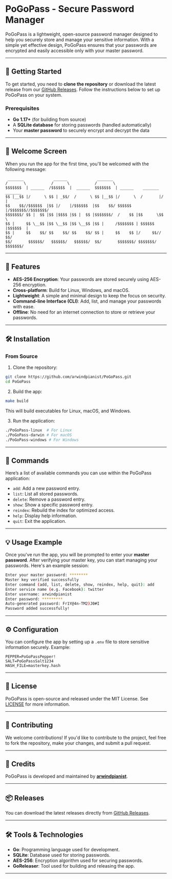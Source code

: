 # PoGoPass - Secure Password Manager

PoGoPass is a lightweight, open-source password manager designed to help you securely store and manage your sensitive information. With a simple yet effective design, PoGoPass ensures that your passwords are encrypted and easily accessible only with your master password.

---

## 🚀 Getting Started

To get started, you need to **clone the repository** or download the latest release from our [GitHub Releases](https://github.com/arwindpianist/PoGoPass/releases). Follow the instructions below to set up PoGoPass on your system.

### **Prerequisites**
- **Go 1.17+** (for building from source)
- A **SQLite database** for storing passwords (handled automatically)
- Your **master password** to securely encrypt and decrypt the data

---

## 🎨 Welcome Screen

When you run the app for the first time, you'll be welcomed with the following message:

```
 _______             ______             _______                              
/       \           /      \           /       \                             
$$$$$$$  | ______  /$$$$$$  |  ______  $$$$$$$  | ______    _______  _______ 
$$ |__$$ |/      \ $$ | _$$/  /      \ $$ |__$$ |/      \  /       |/       |
$$    $$//$$$$$$  |$$ |/    |/$$$$$$  |$$    $$/ $$$$$$  |/$$$$$$$//$$$$$$$/ 
$$$$$$$/ $$ |  $$ |$$ |$$$$ |$$ |  $$ |$$$$$$$/  /    $$ |$$      \$$      \ 
$$ |     $$ \__$$ |$$ \__$$ |$$ \__$$ |$$ |     /$$$$$$$ | $$$$$$  |$$$$$$  |
$$ |     $$    $$/ $$    $$/ $$    $$/ $$ |     $$    $$ |/     $$//     $$/ 
$$/       $$$$$$/   $$$$$$/   $$$$$$/  $$/       $$$$$$$/ $$$$$$$/ $$$$$$$/  
```

---

## 🔑 Features

- **AES-256 Encryption**: Your passwords are stored securely using AES-256 encryption.
- **Cross-platform**: Build for Linux, Windows, and macOS.
- **Lightweight**: A simple and minimal design to keep the focus on security.
- **Command-line Interface (CLI)**: Add, list, and manage your passwords with ease.
- **Offline**: No need for an internet connection to store or retrieve your passwords.

---

## 🛠 Installation

### From Source

1. Clone the repository:

```bash
git clone https://github.com/arwindpianist/PoGoPass.git
cd PoGoPass
```

2. Build the app:

```bash
make build
```

This will build executables for Linux, macOS, and Windows.

3. Run the application:

```bash
./PoGoPass-linux  # For Linux
./PoGoPass-darwin # For macOS
./PoGoPass-windows # For Windows
```

---

## 📝 Commands

Here’s a list of available commands you can use within the PoGoPass application:

- `add`: Add a new password entry.
- `list`: List all stored passwords.
- `delete`: Remove a password entry.
- `show`: Show a specific password entry.
- `reindex`: Rebuild the index for optimized access.
- `help`: Display help information.
- `quit`: Exit the application.

---

## 💡 Usage Example

Once you've run the app, you will be prompted to enter your **master password**. After verifying your master key, you can start managing your passwords. Here's an example session:

```bash
Enter your master password: ********
Master key verified successfully
Enter command (add, list, delete, show, reindex, help, quit): add
Enter service name (e.g. Facebook): twitter
Enter username: arwindpianist
Enter password: *********
Auto-generated password: Fr1Y@4n-TM2)J0#I
Password added successfully!
```

---

## ⚙️ Configuration

You can configure the app by setting up a `.env` file to store sensitive information securely. Example:

```
PEPPER=PoGoPassPepper!
SALT=PoGoPassSalt1234
HASH_FILE=masterkey.hash
```

---

## 📝 License

PoGoPass is open-source and released under the MIT License. See [LICENSE](LICENSE) for more information.

---

## 🤝 Contributing

We welcome contributions! If you'd like to contribute to the project, feel free to fork the repository, make your changes, and submit a pull request.

---

## 🌟 Credits

PoGoPass is developed and maintained by **[arwindpianist](https://github.com/arwindpianist)**.

---

## 📦 Releases

You can download the latest releases directly from [GitHub Releases](https://github.com/arwindpianist/PoGoPass/releases).

---

## 🛠 Tools & Technologies

- **Go**: Programming language used for development.
- **SQLite**: Database used for storing passwords.
- **AES-256**: Encryption algorithm used for securing passwords.
- **GoReleaser**: Tool used for building and releasing the app.

---